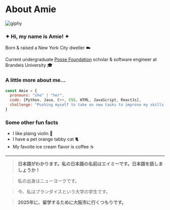 # About Amie
![giphy](https://github.com/user-attachments/assets/294358b1-246d-44ad-9860-d27066d8b70c)

### ✦ Hi, my name is **Amie**! ✦

Born & raised a New York City dweller ☁️

Current undergraduate [Posse Foundation](https://www.possefoundation.org/) scholar & software engineer at Brandeis University 🎓

### A little more about me...
```javascript
const Amie = {
  pronouns: "she" | "her",
  code: [Python, Java, C++, CSS, HTML, JavaScript, ReactJs],
  challenge: "Pushing myself to take on new tasks to improve my skills and build off of experience."
}
```

### Some other fun facts
- I like plaing violin 🎻
- I have a pet orange tabby cat 🐈
- My favoite ice cream flavor is coffee ☕️
---
> **日本語がわかります。私の日本語の名前はエイミーです。日本語を話しましょうか！**

> 私の出身はニューヨークです。

> 今、私はブランダイスという大学の学生です。

> **2025年に、留学するために大阪市に行くつもりです。**
